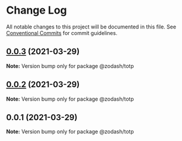 # Change Log

All notable changes to this project will be documented in this file.
See [Conventional Commits](https://conventionalcommits.org) for commit guidelines.

## [0.0.3](https://github.com/zcorky/zodash/compare/@zodash/totp@0.0.2...@zodash/totp@0.0.3) (2021-03-29)

**Note:** Version bump only for package @zodash/totp





## [0.0.2](https://github.com/zcorky/zodash/compare/@zodash/totp@0.0.1...@zodash/totp@0.0.2) (2021-03-29)

**Note:** Version bump only for package @zodash/totp





## 0.0.1 (2021-03-29)

**Note:** Version bump only for package @zodash/totp
